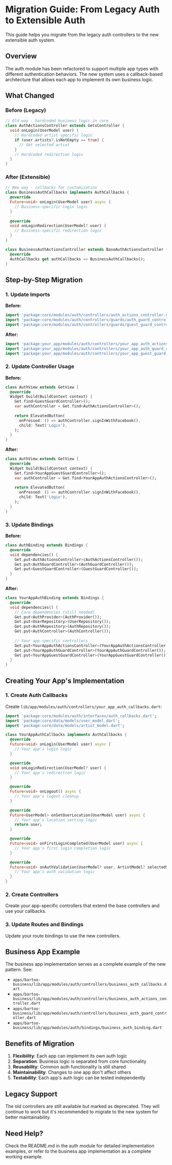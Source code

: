 # Migration Guide: From Legacy Auth to Extensible Auth

This guide helps you migrate from the legacy auth controllers to the new extensible auth system.

## Overview

The auth module has been refactored to support multiple app types with different authentication behaviors. The new system uses a callback-based architecture that allows each app to implement its own business logic.

## What Changed

### Before (Legacy)
```dart
// Old way - hardcoded business logic in core
class AuthActionsController extends GetxController {
  void onLogin(UserModel user) {
    // Hardcoded artist-specific logic
    if (user.artists?.isNotEmpty == true) {
      // Set selected artist
    }
    // Hardcoded redirection logic
  }
}
```

### After (Extensible)
```dart
// New way - callbacks for customization
class BusinessAuthCallbacks implements AuthCallbacks {
  @override
  Future<void> onLogin(UserModel user) async {
    // Business-specific login logic
  }
  
  @override
  void onLoginRedirection(UserModel? user) {
    // Business-specific redirection logic
  }
}

class BusinessAuthActionsController extends BaseAuthActionsController {
  @override
  AuthCallbacks get authCallbacks => BusinessAuthCallbacks();
}
```

## Step-by-Step Migration

### 1. Update Imports

**Before:**
```dart
import 'package:core/modules/auth/controllers/auth_actions_controller.dart';
import 'package:core/modules/auth/controllers/guards/auth_guard_controller.dart';
import 'package:core/modules/auth/controllers/guards/guest_guard_controller.dart';
```

**After:**
```dart
import 'package:your_app/modules/auth/controllers/your_app_auth_actions_controller.dart';
import 'package:your_app/modules/auth/controllers/your_app_auth_guard_controller.dart';
import 'package:your_app/modules/auth/controllers/your_app_guest_guard_controller.dart';
```

### 2. Update Controller Usage

**Before:**
```dart
class AuthView extends GetView {
  @override
  Widget build(BuildContext context) {
    Get.find<GuestGuardController>();
    var authController = Get.find<AuthActionsController>();
    
    return ElevatedButton(
      onPressed: () => authController.signInWithFacebook(),
      child: Text('Login'),
    );
  }
}
```

**After:**
```dart
class AuthView extends GetView {
  @override
  Widget build(BuildContext context) {
    Get.find<YourAppGuestGuardController>();
    var authController = Get.find<YourAppAuthActionsController>();
    
    return ElevatedButton(
      onPressed: () => authController.signInWithFacebook(),
      child: Text('Login'),
    );
  }
}
```

### 3. Update Bindings

**Before:**
```dart
class AuthBinding extends Bindings {
  @override
  void dependencies() {
    Get.put<AuthActionsController>(AuthActionsController());
    Get.put<AuthGuardController>(AuthGuardController());
    Get.put<GuestGuardController>(GuestGuardController());
  }
}
```

**After:**
```dart
class YourAppAuthBinding extends Bindings {
  @override
  void dependencies() {
    // Core dependencies (still needed)
    Get.put<AuthProvider>(AuthProvider());
    Get.put<UserRepository>(UserRepository());
    Get.put<AuthRepository>(AuthRepository());
    Get.put<AuthController>(AuthController());
    
    // Your app-specific controllers
    Get.put<YourAppAuthActionsController>(YourAppAuthActionsController());
    Get.put<YourAppAuthGuardController>(YourAppAuthGuardController());
    Get.put<YourAppGuestGuardController>(YourAppGuestGuardController());
  }
}
```

## Creating Your App's Implementation

### 1. Create Auth Callbacks

Create `lib/app/modules/auth/controllers/your_app_auth_callbacks.dart`:

```dart
import 'package:core/modules/auth/interfaces/auth_callbacks.dart';
import 'package:core/data/models/user_model.dart';
import 'package:core/data/models/artist_model.dart';

class YourAppAuthCallbacks implements AuthCallbacks {
  @override
  Future<void> onLogin(UserModel user) async {
    // Your app's login logic
  }

  @override
  void onLoginRedirection(UserModel? user) {
    // Your app's redirection logic
  }

  @override
  Future<void> onLogout() async {
    // Your app's logout cleanup
  }

  @override
  Future<UserModel> onSetUserLocation(UserModel user) async {
    // Your app's location setting logic
    return user;
  }

  @override
  Future<void> onFirstLoginCompleted(UserModel user) async {
    // Your app's first login completion logic
  }

  @override
  Future<void> onAuthValidation(UserModel? user, ArtistModel? selectedScope) async {
    // Your app's auth validation logic
  }
}
```

### 2. Create Controllers

Create your app-specific controllers that extend the base controllers and use your callbacks.

### 3. Update Routes and Bindings

Update your route bindings to use the new controllers.

## Business App Example

The business app implementation serves as a complete example of the new pattern. See:

- `apps/bartoo-business/lib/app/modules/auth/controllers/business_auth_callbacks.dart`
- `apps/bartoo-business/lib/app/modules/auth/controllers/business_auth_actions_controller.dart`
- `apps/bartoo-business/lib/app/modules/auth/controllers/business_auth_guard_controller.dart`
- `apps/bartoo-business/lib/app/modules/auth/bindings/business_auth_binding.dart`

## Benefits of Migration

1. **Flexibility**: Each app can implement its own auth logic
2. **Separation**: Business logic is separated from core functionality
3. **Reusability**: Common auth functionality is still shared
4. **Maintainability**: Changes to one app don't affect others
5. **Testability**: Each app's auth logic can be tested independently

## Legacy Support

The old controllers are still available but marked as deprecated. They will continue to work but it's recommended to migrate to the new system for better maintainability.

## Need Help?

Check the README.md in the auth module for detailed implementation examples, or refer to the business app implementation as a complete working example.
